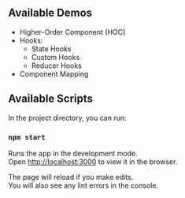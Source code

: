 ## Available Demos

* Higher-Order Component (HOC)
* Hooks:
  * State Hooks
  * Custom Hooks
  * Reducer Hooks
* Component Mapping

## Available Scripts

In the project directory, you can run:

### `npm start`

Runs the app in the development mode.<br>
Open [http://localhost:3000](http://localhost:3000) to view it in the browser.

The page will reload if you make edits.<br>
You will also see any lint errors in the console.

